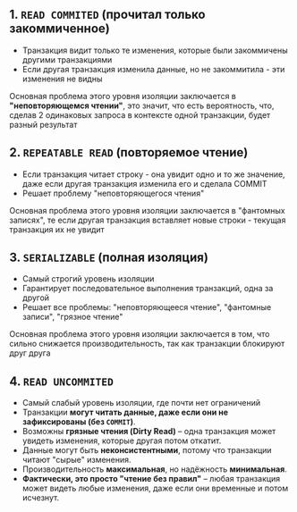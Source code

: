 ## 1. `READ COMMITED` (прочитал только закоммиченное)

- Транзакция видит только те изменения, которые были закоммичены другими транзакциями
- Если другая транзакция изменила данные, но не закоммитила - эти изменения не видны

Основная проблема этого уровня изоляции заключается в **"неповторяющемся чтении"**, это значит, что есть вероятность, что, сделав 2 одинаковых запроса в контексте одной транзакции, будет разный результат

## 2. `REPEATABLE READ` (повторяемое чтение)

- Если транзакция читает строку - она увидит одно и то же значение, даже если другая транзакция изменила его и сделала COMMIT
- Решает проблему "неповторяющегося чтения"

Основная проблема этого уровня изоляции заключается в "фантомных записях", те если другая транзакция вставляет новые строки - текущая транзакция их не увидит

## 3. `SERIALIZABLE` (полная изоляция)

- Самый строгий уровень изоляции
- Гарантирует последовательное выполнения транзакций, одна за другой
- Решает все проблемы: "неповторяющееся чтение", "фантомные записи", "грязное чтение"

 Основная проблема этого уровня изоляции заключается в том, что сильно снижается производительность, так как транзакции блокируют друг друга

## 4. `READ UNCOMMITED`

- Самый слабый уровень изоляции, где почти нет ограничений
- Транзакции **могут читать данные, даже если они не зафиксированы (без `COMMIT`)**.
- Возможны **грязные чтения (Dirty Read)** – одна транзакция может увидеть изменения, которые другая потом откатит.
- Данные могут быть **неконсистентными**, потому что транзакции читают "сырые" изменения.
- Производительность **максимальная**, но надёжность **минимальная**.
- **Фактически, это просто "чтение без правил"** – любая транзакция может видеть любые изменения, даже если они временные и потом исчезнут.